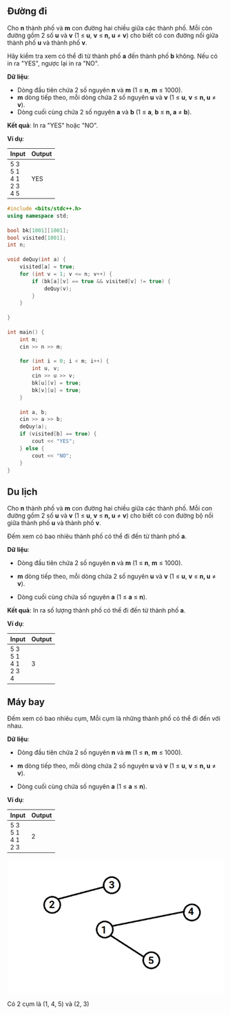 ## Đường đi

Cho **n** thành phố và **m** con đường hai chiều giữa các thành phố. Mỗi còn đường gồm 2 số **u** và **v** (1 ≤ **u**, **v** ≤ **n, u** ≠ **v**) cho biết có con đường nối giữa thành phố **u** và thành phố **v**.

Hãy kiểm tra xem có thể đi từ thành phố **a** đến thành phố **b** không.
Nếu có in ra "YES", ngược lại in ra "NO".

**Dữ liệu**:

- Dòng đầu tiên chứa 2 số nguyên **n** và **m** (1 ≤ **n**, **m** ≤ 1000).
- **m** dòng tiếp theo, mỗi dòng chứa 2 số nguyên **u** và **v** (1 ≤ **u**, **v** ≤ **n, u** ≠ **v**).
- Dòng cuối cùng chứa 2 số nguyên **a** và **b** (1 ≤ **a**, **b** ≤ **n, a** ≠ **b**).

**Kết quả**: In ra "YES" hoặc "NO".

**Ví dụ**:

| Input | Output |
|:-------|:--------|
| 5 3 <br> 5 1 <br> 4 1 <br> 2 3 <br> 4 5   | YES    |

```cpp
#include <bits/stdc++.h>
using namespace std;

bool bk[1001][1001];
bool visited[1001];
int n;

void deQuy(int a) {
    visited[a] = true;
    for (int v = 1; v <= n; v++) {
        if (bk[a][v] == true && visited[v] != true) {
            deQuy(v);
        }
    }

}

int main() {
    int m;
    cin >> n >> m;
    
    for (int i = 0; i < m; i++) {
        int u, v;
        cin >> u >> v;
        bk[u][v] = true;
        bk[v][u] = true;
    }

    int a, b;
    cin >> a >> b;
    deQuy(a);
    if (visited[b] == true) {
        cout << "YES";
    } else {
        cout << "NO";
    }
}
```

## Du lịch

Cho **n** thành phố và **m** con đường hai chiều giữa các thành phố. Mỗi con đường gồm 2 số **u** và **v** (1 ≤ **u**, **v** ≤ **n, u** ≠ **v**) cho biết có con đường bộ nối giữa thành phố **u** và thành phố **v**.

Đếm xem có bao nhiêu thành phố có thể đi đến từ thành phố **a**.

**Dữ liệu**:

- Dòng đầu tiên chứa 2 số nguyên **n** và **m** (1 ≤ **n**, **m** ≤ 1000).

- **m** dòng tiếp theo, mỗi dòng chứa 2 số nguyên **u** và **v** (1 ≤ **u**, **v** ≤ **n, u** ≠ **v**).

- Dòng cuối cùng chứa số nguyên **a** (1 ≤ **a** ≤ **n**).

**Kết quả**: In ra số lượng thành phố có thể đi đến từ thành phố **a**.

**Ví dụ**:

| Input | Output |
|:-------|:--------|
| 5 3 <br> 5 1 <br> 4 1 <br> 2 3 <br> 4   | 3    |

## Máy bay

Đếm xem có bao nhiêu cụm, Mỗi cụm là những thành phố có thể đi đến với nhau.

**Dữ liệu**:

- Dòng đầu tiên chứa 2 số nguyên **n** và **m** (1 ≤ **n**, **m** ≤ 1000).

- **m** dòng tiếp theo, mỗi dòng chứa 2 số nguyên **u** và **v** (1 ≤ **u**, **v** ≤ **n, u** ≠ **v**).

- Dòng cuối cùng chứa số nguyên **a** (1 ≤ **a** ≤ **n**).

**Ví dụ**:

| Input | Output |
|:-------|:--------|
| 5 3 <br> 5 1 <br> 4 1 <br> 2 3  | 2    |

![alt text](image.png)

Có 2 cụm là (1, 4, 5) và (2, 3)